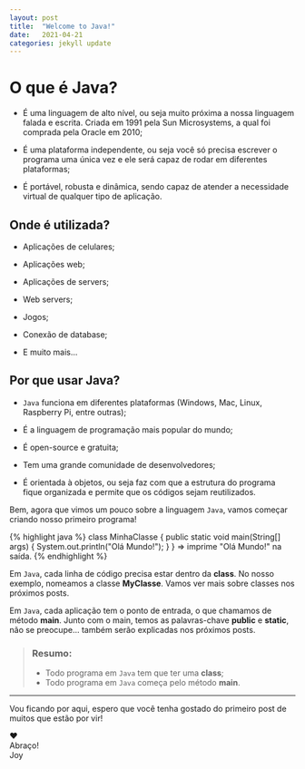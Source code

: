 ```yaml
---
layout: post
title:  "Welcome to Java!"
date:   2021-04-21
categories: jekyll update
---
```

# O que é Java?

- É uma linguagem de alto nível, ou seja muito próxima a nossa linguagem falada e escrita. Criada em 1991 pela Sun Microsystems, a qual foi comprada pela Oracle em 2010;

- É uma plataforma independente, ou seja você só precisa escrever o programa uma única vez e ele será capaz de rodar em diferentes plataformas;

- É portável, robusta e dinâmica, sendo capaz de atender a necessidade virtual de qualquer tipo de aplicação.

## Onde é utilizada?

- Aplicações de celulares; 

- Aplicações web;

- Aplicações de servers;

- Web servers;

- Jogos;

- Conexão de database;

- E muito mais...

## Por que usar Java?

- `Java` funciona em diferentes plataformas (Windows, Mac, Linux, Raspberry Pi, entre outras);

- É a linguagem de programação mais popular do mundo;

- É open-source e gratuita;

- Tem uma grande comunidade de desenvolvedores;

- É orientada à objetos, ou seja faz com que a estrutura do programa fique organizada e permite que os códigos sejam reutilizados.

Bem, agora que vimos um pouco sobre a linguagem `Java`, vamos começar criando nosso primeiro programa!

{% highlight java %}
class MinhaClasse {
  public static void main(String[] args) {
    System.out.println("Olá Mundo!");
  }
}
=> imprime "Olá Mundo!" na saída.
{% endhighlight %}

Em `Java`, cada linha de código precisa estar dentro da **class**. 
No nosso exemplo, nomeamos a classe **MyClasse**. Vamos ver mais sobre classes nos próximos posts.

Em `Java`, cada aplicação tem o ponto de entrada, o que chamamos de método **main**. Junto com o main, temos as palavras-chave **public** e **static**, não se preocupe... também serão explicadas nos próximos posts.

> ### Resumo:
> - Todo programa em `Java` tem que ter uma **class**;
> - Todo programa em `Java` começa pelo método **main**.


***
Vou ficando por aqui, espero que você tenha gostado do primeiro post de muitos que estão por vir!

❤ \
Abraço!\
Joy

